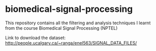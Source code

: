 # biomedical-signal-processing

This repository contains all the filtering and analysis techniques I learnt from the course Biomedical Signal Processing (NPTEL)

Link to download the dataset: http://people.ucalgary.ca/~ranga/enel563/SIGNAL_DATA_FILES/
